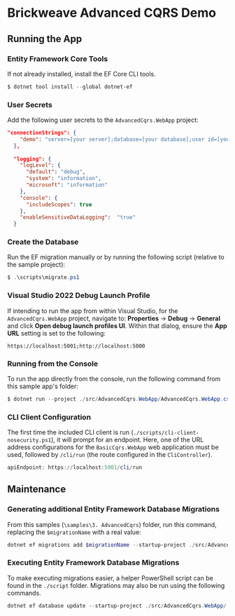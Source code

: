 # Brickweave Advanced CQRS Demo

## Running the App

### Entity Framework Core Tools

If not already installed, install the EF Core CLI tools.

```powershell
$ dotnet tool install --global dotnet-ef
```

### User Secrets

Add the following user secrets to the `AdvancedCqrs.WebApp` project:

```json
"connectionStrings": {
    "demo": "server=[your server];database=[your database];user id=[your user];password=[your password];MultipleActiveResultSets=True;",
  },
    
  "logging": {
    "logLevel": {
      "default": "debug",
      "system": "information",
      "microsoft": "information"
    },
    "console": {
      "includeScopes": true
    },
    "enableSensitiveDataLogging":  "true"
  }
```

### Create the Database

Run the EF migration manually or by running the following script (relative to the sample project):

```powershell
$ .\scripts\migrate.ps1
```

### Visual Studio 2022 Debug Launch Profile

If intending to run the app from within Visual Studio, for the `AdvancedCqrs.WebApp` project, navigate to: **Properties** -> **Debug** -> **General** and click **Open debug launch profiles UI**. Within that dialog, ensure the **App URL** setting is set to the following:

```
https://localhost:5001;http://localhost:5000
```

### Running from the Console

To run the app directly from the console, run the following command from this sample app's folder:

```powershell
$ dotnet run --project ./src/AdvancedCqrs.WebApp/AdvancedCqrs.WebApp.csproj --urls="https://localhost:5001;http://localhost:5000"
```

### CLI Client Configuration

The first time the included CLI client is run (`./scripts/cli-client-nosecurity.ps1`), it will prompt for an endpoint. Here, one of the URL address configurations for the `BasicCqrs.WebApp` web application must be used, followed by `/cli/run` (the route configured in the `CliController`).

```powershell
apiEndpoint: https://localhost:5001/cli/run
```

## Maintenance

### Generating additional Entity Framework Database Migrations

From this samples (`\samples\3. AdvancedCqrs`) folder, run this command, replacing the `$migrationName` with a real value:

```powershell
dotnet ef migrations add $migrationName --startup-project ./src/AdvancedCqrs.WebApp/ --project ./src/AdvancedCqrs.SqlServer/ --context AdvancedCqrsDbContext
```

### Executing Entity Framework Database Migrations

To make executing migrations easier, a helper PowerShell script can be found in the `./script` folder. Migrations may also be run using the following commands.

```powershell
dotnet ef database update --startup-project ./src/AdvancedCqrs.WebApp/ --project ./src/AdvancedCqrs.SqlServer/ --context AdvancedCqrsDbContext
```
